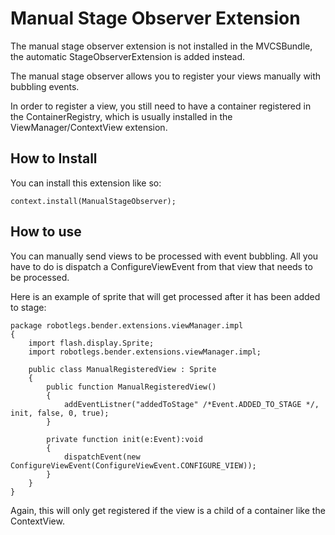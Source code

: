 # Manual Stage Observer Extension

The manual stage observer extension is not installed in the MVCSBundle, the automatic StageObserverExtension is added instead.

The manual stage observer allows you to register your views manually with bubbling events.

In order to register a view, you still need to have a container registered in the ContainerRegistry, which is usually installed in the ViewManager/ContextView extension.

## How to Install

You can install this extension like so:

```as3
context.install(ManualStageObserver);
```

## How to use

You can manually send views to be processed with event bubbling.
All you have to do is dispatch a ConfigureViewEvent from that view that needs to be processed.

Here is an example of sprite that will get processed after it has been added to stage:


```as3
package robotlegs.bender.extensions.viewManager.impl
{
	import flash.display.Sprite;
    import robotlegs.bender.extensions.viewManager.impl;

	public class ManualRegisteredView : Sprite
	{
		public function ManualRegisteredView()
        {
			addEventListner("addedToStage" /*Event.ADDED_TO_STAGE */, init, false, 0, true);
        }

		private function init(e:Event):void
        {
			dispatchEvent(new ConfigureViewEvent(ConfigureViewEvent.CONFIGURE_VIEW));
		}
	}
}
```

Again, this will only get registered if the view is a child of a container like the ContextView.